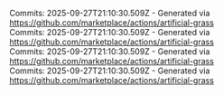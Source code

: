 Commits: 2025-09-27T21:10:30.509Z - Generated via https://github.com/marketplace/actions/artificial-grass
<br>
Commits: 2025-09-27T21:10:30.509Z - Generated via https://github.com/marketplace/actions/artificial-grass
<br>
Commits: 2025-09-27T21:10:30.509Z - Generated via https://github.com/marketplace/actions/artificial-grass
<br>
Commits: 2025-09-27T21:10:30.509Z - Generated via https://github.com/marketplace/actions/artificial-grass
<br>
